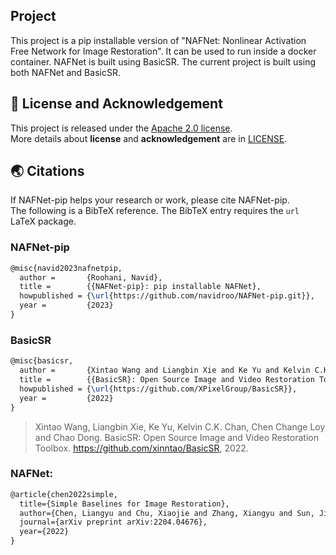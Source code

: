 ## Project

This project is a pip installable version of "NAFNet: Nonlinear Activation Free Network for Image Restoration". It can be used to run inside a docker container. 
NAFNet is built using BasicSR. The current project is built using both NAFNet and BasicSR. 

## 📜 License and Acknowledgement

This project is released under the [Apache 2.0 license](LICENSE.txt).<br>
More details about **license** and **acknowledgement** are in [LICENSE](LICENSE/README.md).

## 🌏 Citations

If NAFNet-pip helps your research or work, please cite NAFNet-pip.<br>
The following is a BibTeX reference. The BibTeX entry requires the `url` LaTeX package.

### NAFNet-pip
``` latex
@misc{navid2023nafnetpip,
  author =       {Roohani, Navid},
  title =        {{NAFNet-pip}: pip installable NAFNet},
  howpublished = {\url{https://github.com/navidroo/NAFNet-pip.git}},
  year =         {2023}
}
```

### BasicSR
``` latex
@misc{basicsr,
  author =       {Xintao Wang and Liangbin Xie and Ke Yu and Kelvin C.K. Chan and Chen Change Loy and Chao Dong},
  title =        {{BasicSR}: Open Source Image and Video Restoration Toolbox},
  howpublished = {\url{https://github.com/XPixelGroup/BasicSR}},
  year =         {2022}
}
```

> Xintao Wang, Liangbin Xie, Ke Yu, Kelvin C.K. Chan, Chen Change Loy and Chao Dong. BasicSR: Open Source Image and Video Restoration Toolbox. <https://github.com/xinntao/BasicSR>, 2022.

### NAFNet:
``` latex
@article{chen2022simple,
  title={Simple Baselines for Image Restoration},
  author={Chen, Liangyu and Chu, Xiaojie and Zhang, Xiangyu and Sun, Jian},
  journal={arXiv preprint arXiv:2204.04676},
  year={2022}
}
```

